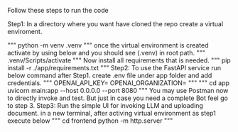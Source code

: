 Follow these steps to run the code

Step1:
  In a directory where you want have cloned the repo create a virtual enviroment.

  """
  python -m venv .venv
  """
  once the virtual environment is created activate by using below and you should see (.venv) in root path.
  """
  .venv/Scripts/activate
  """
  Now install all requirements that is needed.
  """
  pip install -r ./app/requirements.txt
  """
Step2:
  To use the FastAPI service run below command after Step1.
  create .env file under app folder and add credentials.
  """
  OPENAI_API_KEY=<yourkey>
  OPENAI_ORGANIZATION=<yourorg>
  """
  """
  cd app
  uvicorn main:app --host 0.0.0.0 --port 8080
  """
  You may use Postman now to directly invoke and test. But just in case you need a complete Bot feel go to step 3.
Step3:
  Run the simple UI for invoking LLM and uploading document.
  in a new terminal, after activing virtual environment as step1 execute below
  """
  cd frontend
  python -m http.server
  """
  

  
